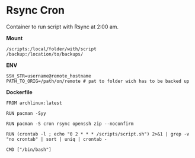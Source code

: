 # Rsync Cron

Container to run script with Rsync at 2:00 am.

**Mount**

```
/scripts:/local/folder/with/script
/backup:/location/to/backups/
```

**ENV**

```
SSH_STR=username@remote_hostname
PATH_TO_ORIG=/path/on/remote # pat to folder wich has to be backed up
```

**Dockerfile**

```
FROM archlinux:latest

RUN pacman -Syy

RUN pacman -S cron rsync openssh zip --noconfirm

RUN (crontab -l ; echo "0 2 * * * /scripts/script.sh") 2>&1 | grep -v "no crontab" | sort | uniq | crontab -

CMD ["/bin/bash"]
```
